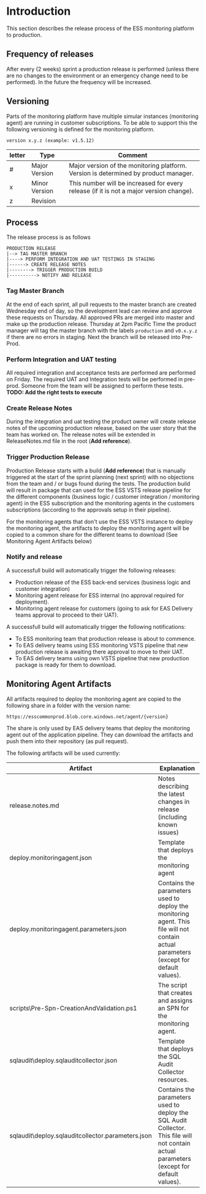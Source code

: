 # Introduction

This section describes the release process of the ESS monitoring platform to production.

## Frequency of releases

After every (2 weeks) sprint a production release is performed (unless there are no changes to the environment or an emergency change need to be performed). In the future the frequency will be increased.

## Versioning

Parts of the monitoring platform have multiple simular instances (monitoring agent) are running in customer subscriptions. To be able to support this the following versioning is defined for the monitoring platform.

`version x.y.z (example: v1.5.12)`

| letter | Type | Comment |
|-|-|-|
|#|Major Version| Major version of the monitoring platform. Version is determined by product manager. |
|x|Minor Version| This number will be increased for every release (if it is not a major version change). |
|z|Revision|  |

## Process

The release process is as follows

```
PRODUCTION RELEASE
|--> TAG MASTER BRANCH
|----> PERFORM INTEGRATION AND UAT TESTINGS IN STAGING
|------> CREATE RELEASE NOTES
|--------> TRIGGER PRODUCTION BUILD
|----------> NOTIFY AND RELEASE
```

### Tag Master Branch

At the end of each sprint, all pull requests to the master branch are created Wednesday end of day, so the development lead can review and approve these requests on Thursday. All approved PRs are merged into master and make up the production release. Thursday at 2pm Pacific Time the product manager will tag the master branch with the labels `production` and `v0.x.y.z` if there are no errors in staging. Next the branch will be released into Pre-Prod.

### Perform Integration and UAT testing

All required integration and acceptance tests are performed are performed on Friday. The required UAT and Integration tests will be performed in pre-prod. Someone from the team will be assigned to perform these tests. **TODO: Add the right tests to execute**

### Create Release Notes

During the integration and uat testing the product owner will create release notes of the upcoming production release, based on the user story that the team has worked on. The release notes will be extended in ReleaseNotes.md file in the root (**Add reference**).  

### Trigger Production Release

Production Release starts with a build (**Add reference**) that is manually triggered at the start of the sprint planning (next sprint) with no objections from the team and / or bugs found during the tests. The production build will result in package that can used for the ESS VSTS release pipeline for the different components (business logic / customer integration / monitoring agent) in the ESS subscription and the monitoring agents in the customers subscriptions (according to the approvals setup in their pipeline).

For the monitoring agents that don't use the ESS VSTS instance to deploy the monitoring agent, the artifacts to deploy the monitoring agent will be copied to a common share for the different teams to download (See Monitoring Agent Artifacts below)

### Notify and release

A successfull build will automatically trigger the following releases:

- Production release of the ESS back-end services (business logic and customer integration)
- Monitoring agent release for ESS internal (no approval required for deployment).
- Monitoring agent release for customers (going to ask for EAS Delivery teams approval to proceed to their UAT).

A successfull build will automatically trigger the following notifications:

- To ESS monitoring team that production release is about to commence.
- To EAS delivery teams using ESS monitoring VSTS pipeline that new production release is awaiting there approval to move to their UAT.
- To EAS delivery teams using own VSTS pipeline that new production package is ready for them to download.

## Monitoring Agent Artifacts

All artifacts required to deploy the monitoring agent are copied to the following share in a folder with the version name:

`https://esscommonprod.blob.core.windows.net/agent/{version}`

The share is only used by EAS delivery teams that deploy the monitoring agent out of the application pipeline. They can download the artifacts and push them into their repository (as pull request).

The following artifacts will be used currently:

| Artifact | Explanation |
|-|-|
| release.notes.md | Notes describing the latest changes in release (including known issues) |
| deploy.monitoringagent.json | Template that deploys the monitoring agent|
| deploy.monitoringagent.parameters.json | Contains the parameters used to deploy the monitoring agent. This file will not contain actual parameters (except for default values).|
| scripts\Pre-Spn-CreationAndValidation.ps1 | The script that creates and assigns an SPN for the monitoring agent. |
| sqlaudit\deploy.sqlauditcollector.json | Template that deploys the SQL Audit Collector resources. |
| sqlaudit\deploy.sqlauditcollector.parameters.json | Contains the parameters used to deploy the SQL Audit Collector. This file will not contain actual parameters (except for default values). |
